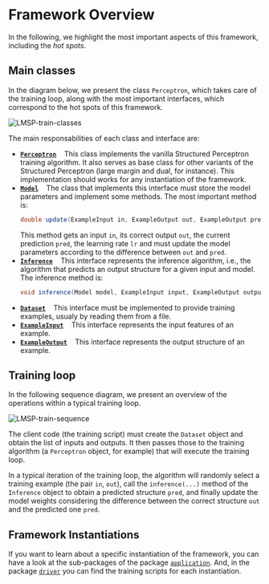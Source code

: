 # Framework Overview
In the following, we highlight the most important aspects of this framework,
  including the *hot spots*.


## Main classes

In the diagram below, we present the class `Perceptron`, which takes care of the training loop,
  along with the most important interfaces, which correspond to the hot spots of this framework.

![LMSP-train-classes](https://user-images.githubusercontent.com/708031/109401384-b6f19000-7924-11eb-9a1c-2e603197b2d1.png)

The main responsabilities of each class and interface are:
* [**`Perceptron`**](https://github.com/eraldoluis/Large-Margin-Structured-Perceptron/blob/master/src/br/pucrio/inf/learn/structlearning/discriminative/algorithm/perceptron/Perceptron.java) &nbsp;&nbsp; 
  This class implements the vanilla Structured Perceptron training algorithm.
  It also serves as base class for other variants of the Structured Perceptron (large margin and dual, for instance).
  This implementation should works for any instantiation of the framework.
* [**`Model`**](https://github.com/eraldoluis/Large-Margin-Structured-Perceptron/blob/master/src/br/pucrio/inf/learn/structlearning/discriminative/task/Model.java) &nbsp;&nbsp; 
  The class that implements this interface must store the model parameters and implement some methods.
  The most important method is:
  ```java
  double update(ExampleInput in, ExampleOutput out, ExampleOutput pred, double lr);
  ```
  This method gets an input `in`, its correct output `out`, the current prediction `pred`, the learning rate `lr` and
    must update the model parameters according to the difference between `out` and `pred`.
* [**`Inference`**](https://github.com/eraldoluis/Large-Margin-Structured-Perceptron/blob/master/src/br/pucrio/inf/learn/structlearning/discriminative/task/Inference.java) &nbsp;&nbsp; 
  This interface represents the inference algorithm, i.e., the algorithm that predicts an output structure for a given input and model.
  The inference method is:
  ```java
  void inference(Model model, ExampleInput input, ExampleOutput output);
  ```
* [**`Dataset`**](https://github.com/eraldoluis/Large-Margin-Structured-Perceptron/blob/master/src/br/pucrio/inf/learn/structlearning/discriminative/data/Dataset.java) &nbsp;&nbsp; 
  This interface must be implemented to provide training examples,
    usualy by reading them from a file.
* [**`ExampleInput`**](https://github.com/eraldoluis/Large-Margin-Structured-Perceptron/blob/master/src/br/pucrio/inf/learn/structlearning/discriminative/data/ExampleInput.java) &nbsp;&nbsp; 
  This interface represents the input features of an example.
* [**`ExampleOutput`**](https://github.com/eraldoluis/Large-Margin-Structured-Perceptron/blob/master/src/br/pucrio/inf/learn/structlearning/discriminative/data/ExampleOutput.java) &nbsp;&nbsp; 
  This interface represents the output structure of an example.

## Training loop

In the following sequence diagram, we present an overview of the operations within a typical training loop.

![LMSP-train-sequence](https://user-images.githubusercontent.com/708031/109402301-2cf8f580-792b-11eb-8b79-b718e155385b.png)

The client code (the training script) must create the `Dataset` object and obtain the list of inputs and outputs.
It then passes those to the training algorithm (a `Perceptron` object, for example)
  that will execute the training loop.

In a typical iteration of the training loop, the algorithm will
  randomly select a training example (the pair `in`, `out`),
  call the `inference(...)` method of the `Inference` object to obtain a predicted structure `pred`,
  and finally update the model weights considering the difference between the correct structure `out` and the predicted one `pred`.


## Framework Instantiations

If you want to learn about a specific instantiation of the framework,
  you can have a look at the sub-packages of the package [`application`](https://github.com/eraldoluis/Large-Margin-Structured-Perceptron/tree/master/src/br/pucrio/inf/learn/structlearning/discriminative/application).
And, in the package [`driver`](https://github.com/eraldoluis/Large-Margin-Structured-Perceptron/tree/master/src/br/pucrio/inf/learn/structlearning/discriminative/driver)
  you can find the training scripts for each instantiation.
